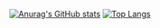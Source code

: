 [![Anurag's GitHub stats](https://github-readme-stats.vercel.app/api?username=TotoFabrizio&theme=merko)](https://github.com/anuraghazra/github-readme-stats)
[![Top Langs](https://github-readme-stats.vercel.app/api/top-langs/?username=TotoFabrizio&layout=compact)](https://github.com/anuraghazra/github-readme-stats)
<!---
TotoFabrizio/TotoFabrizio is a ✨ special ✨ repository because its `README.md` (this file) appears on your GitHub profile.
You can click the Preview link to take a look at your changes.
--->
